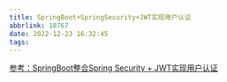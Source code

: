 ```yaml
---
title: SpringBoot+SpringSecurity+JWT实现用户认证
abbrlink: 18767
date: 2022-12-23 16:32:45
tags:
---
```




[参考：SpringBoot整合Spring Security + JWT实现用户认证](https://blog.csdn.net/qq_44709990/article/details/123082560)
